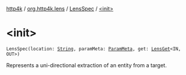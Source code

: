 [http4k](../../index.md) / [org.http4k.lens](../index.md) / [LensSpec](index.md) / [&lt;init&gt;](./-init-.md)

# &lt;init&gt;

`LensSpec(location: `[`String`](https://kotlinlang.org/api/latest/jvm/stdlib/kotlin/-string/index.html)`, paramMeta: `[`ParamMeta`](../-param-meta/index.md)`, get: `[`LensGet`](../-lens-get/index.md)`<IN, OUT>)`

Represents a uni-directional extraction of an entity from a target.

